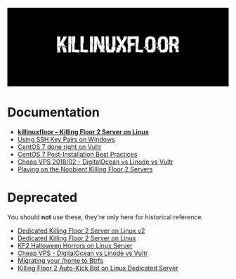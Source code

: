 ![](img/logo-small.png)

# Documentation

* **[killinuxfloor – Killing Floor 2 Server on Linux](https://noobient.com/2019/01/11/killinuxfloor-killing-floor-2-server-on-linux/)**
* [Using SSH Key Pairs on Windows](https://noobient.com/2018/08/15/using-ssh-key-pairs-on-windows/)
* [CentOS 7 done right on Vultr](https://noobient.com/2018/08/15/centos-7-done-right-on-vultr/)
* [CentOS 7 Post-Installation Best Practices](https://noobient.com/2018/08/15/centos-7-post-installation-best-practices/)
* [Cheap VPS 2018/02 - DigitalOcean vs Linode vs Vultr](https://noobient.com/2018/02/13/cheap-vps-201802-digitalocean-vs-linode-vs/)
* [Playing on the Noobient Killing Floor 2 Servers](https://noobient.com/2018/08/09/playing-on-the-noobient-killing-floor-2-servers/)

# Deprecated

You should **not** use these, they're only here for historical reference.

* [Dedicated Killing Floor 2 Server on Linux v2](https://noobient.com/2018/08/15/dedicated-killing-floor-2-server-on-linux-v2/)
* [Dedicated Killing Floor 2 Server on Linux](https://noobient.com/2017/10/09/dedicated-killing-floor-2-server-on-linux/)
* [KF2 Halloween Horrors on Linux Server](https://noobient.com/2017/10/17/kf2-halloween-horrors-on-linux-server/)
* [Cheap VPS - DigitalOcean vs Linode vs Vultr](https://noobient.com/2017/10/24/cheap-vps-digitalocean-vs-linode-vs-vultr/)
* [Migrating your /home to Btrfs](https://noobient.com/2017/12/22/migrating-your-home-to-btrfs/)
* [Killing Floor 2 Auto-Kick Bot on Linux Dedicated Server](https://noobient.com/2018/07/01/killing-floor-2-auto-kick-bot-on-linux-dedicated/)
